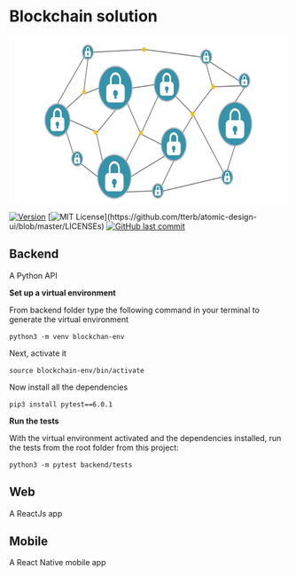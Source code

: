 
# Blockchain solution
<p align="center">
  <img src="https://github.com/arenac/blockchain/blob/master/assets/blockchain.png?raw=true"  alt="Block Chain" width="600" height="300"/>
</p>


[![Version](https://badge.fury.io/gh/tterb%2FHyde.svg)](https://badge.fury.io/gh/tterb%2FHyde)
[![MIT License](https://img.shields.io/apm/l/atomic-design-ui.svg?)](https://github.com/tterb/atomic-design-ui/blob/master/LICENSEs)
[![GitHub last commit](https://img.shields.io/github/last-commit/google/skia.svg?style=flat)](https://github.com/arenac/blockchain/commits)

## Backend
A Python API


**Set up a virtual environment**

From backend folder type the following command in your terminal to generate the virtual environment
```
python3 -m venv blockchan-env
```

Next, activate it
```
source blockchain-env/bin/activate
```

Now install all the dependencies
```
pip3 install pytest==6.0.1
```

**Run the tests**

With the virtual environment activated and the dependencies installed, run the tests from the root folder from this project:
```
python3 -m pytest backend/tests
```


## Web
A ReactJs app

## Mobile
A React Native mobile app
